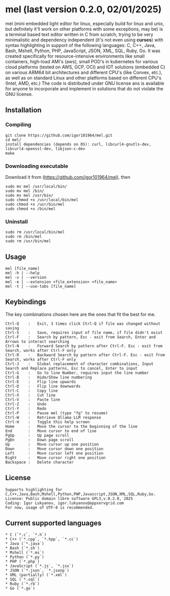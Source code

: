 # mel (last version 0.2.0, 02/01/2025)

mel (mini embedded light editor for linux, especially build for linux and unix, but definitely it'll work on other platforms with some exceptions, may be) is a terminal based text editor written in C from scratch, trying to be very minimalistic and dependency independent (it's not even using **curses**) with syntax highlighting in support of the following languages: C, C++, Java, Bash, Mshell, Python, PHP, JavaScript, JSON, XML, SQL, Ruby, Go. It was created specifically for resource-intensive environments like small containers, high-load AMI's (aws), small POD's in kubernetes for various cloud platforms (tested on AWS, GCP, OCI) and IOT solutions (embedded C) on various ARM64 bit architectures and different CPU's (like Convex, etc.), as well as on standard Linux and other platforms based on different CPU's (Intel, AMD, etc.) The code is distributed under GNU license ans is available for anyone to incorporate and implement in solutions that do not violate the GNU license.


## Installation

### Compiling
```
git clone https://github.com/igor101964/mel.git
cd mel/
install dependencies (depends on OS): curl, libcurl4-gnutls-dev, libcurl4-openssl-dev, libjson-c-dev
make
```
### Downloading executable
Download it from (https://github.com/igor101964/mel), then
```
sudo mv mel /usr/local/bin/
sudo mv mel /bin/
sudo mv mel /usr/bin/
sudo chmod +x /usr/local/bin/mel
sudo chmod +x /usr/bin/mel
sudo chmod +x /bin/mel
```
### Uninstall
```
sudo rm /usr/local/bin/mel
sudo rm /bin/mel
sudo rm /usr/bin/mel
```


## Usage
```
mel [file_name]
mel -h | --help
mel -v | --version
mel -e | --extension <file_extension> <file_name>
mel -t | --use-tabs [file_name]
```

## Keybindings
The key combinations chosen here are the ones that fit the best for me.
```
Ctrl-Q    :   Exit, 3 times click Ctrl-Q if file was changed without saving
Ctrl-S    :   Save, requires input of file name, if file didn't exist
Ctrl-F    :   Search by pattern, Esc - exit from Search, Enter and Arrows to interact searching
Ctrl-N    :   Forward Search by pattern after Ctrl-F. Esc - exit from Search, works after Ctrl-F only
Ctrl-R    :   Backward Search by pattern after Ctrl-F. Esc - exit from Search, works after Ctrl-F only
Ctrl-J    :   Global replacement of character combinations, Input Search and Replace patterns, Esc to cancel, Enter to input
Ctrl-G    :   Go to line Number, requires input the line number
Ctrl-B    :   Hide/Show line numbering
Ctrl-E    :   Flip line upwards
Ctrl-D    :   Flip line downwards
Ctrl-C    :   Copy line
Ctrl-X    :   Cut line
Ctrl-V    :   Paste line
Ctrl-Z    :   Undo
Ctrl-Y    :   Redo
Ctrl-P    :   Pause mel (type "fg" to resume)
Ctrl-W    :   Retrieve Ollama LLM response
Ctrl-H    :   Toggle this help screen
Home      :   Move the cursor to the beginning of the line
End       :   Move cursor to end of line
PgUp      :   Up page scroll
PgDn      :   Down page scroll
Up        :   Move cursor up one position
Down      :   Move cursor down one position
Left      :   Move cursor left one position
Right     :   Move cursor right one position
Backspace :   Delete character
```

## License
```
Supports highlighting for C,C++,Java,Bash,Mshell,Python,PHP,Javascript,JSON,XML,SQL,Ruby,Go.
License: Public domain libre software GPL3,v.0.2.0, 2025
Coding: Igor Lukyanov, igor.lukyanov@appservgrid.com
For now, usage of UTF-8 is recommended.
```
	
## Current supported languages
```
* C (`*.c`, `*.h`)
* C++ (`*.cpp`, `*.hpp`, `*.cc`)
* Java (`*.java`)
* Bash (`*.sh`)
* Mshell (`*.ms`)
* Python (`*.py`)
* PHP (`*.php`)
* JavaScript (`*.js`, `*.jsx`)
* JSON (`*.json`, `*.jsonp`)
* XML (partially) (`*.xml`)
* SQL (`*.sql`)
* Ruby (`*.rb`)
* Go (`*.go`)
```
